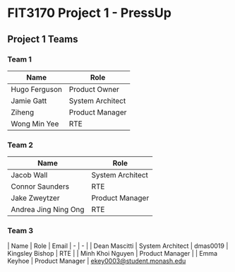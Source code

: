 # FIT3170 Project 1 - PressUp

## Project 1 Teams
### Team 1
| Name | Role |
| - | - |
| Hugo Ferguson | Product Owner |
| Jamie Gatt | System Architect |
| Ziheng | Product Manager |
| Wong Min Yee | RTE |

### Team 2
| Name | Role |
| - | - |
| Jacob Wall | System Architect | 
| Connor Saunders | RTE	| 
| Jake Zweytzer | Product Manager | jzwe0ad001@student.monash.edu |
| Andrea Jing Ning Ong | RTE |

### Team 3
| Name | Role | Email 
| - | - |
| Dean Mascitti | System Architect | dmas0019
| Kingsley Bishop | RTE |
| Minh Khoi Nguyen | Product Manager |
| Emma Keyhoe | Product Manager | ekey0003@student.monash.edu